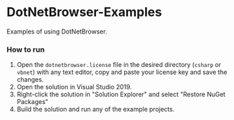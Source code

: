 # DotNetBrowser-Examples
Examples of using DotNetBrowser.

### How to run
1. Open the `dotnetbrowser.license` file in the desired directory (`csharp` or `vbnet`) with any text editor, copy and paste your license key and save the changes.
2. Open the solution in Visual Studio 2019.
3. Right-click the solution in "Solution Explorer" and select "Restore NuGet Packages"
4. Build the solution and run any of the example projects.

